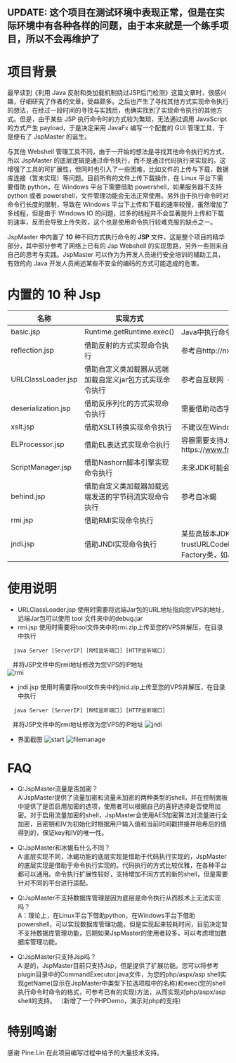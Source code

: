 ## UPDATE: 这个项目在测试环境中表现正常，但是在实际环境中有各种各样的问题，由于本来就是一个练手项目，所以不会再维护了

# 项目背景
  最早读到《利用 Java 反射和类加载机制绕过JSP后门检测》这篇文章时，很感兴趣，仔细研究了作者的文章，受益颇多。之后也产生了寻找其他方式实现命令执行的想法，在经过一段时间的寻找与实践后，也确实找到了实现命令执行的其他方式。但是，由于某些 JSP 执行命令时的方式较为繁琐，无法通过调用 JavaScript 的方式产生 payload，于是决定采用 JavaFx 编写一个配套的 GUI 管理工具，于是便有了 JspMaster 的诞生。  
  
  与其他 Webshell 管理工具不同，由于一开始的想法是寻找其他命令执行的方式，所以 JspMaster 的底层逻辑是通过命令执行，而不是通过代码执行来实现的。这增强了工具的可扩展性，但同时也引入了一些困难，比如文件的上传与下载，数据库连接（暂未实现）等问题。目前所有的文件上传下载操作，在 Linux 平台下需要借助 python，在 Windows 平台下需要借助 powershell，如果服务器不支持 python 或者 powershell，文件管理功能会无法正常使用。另外由于执行命令时对命令行长度的限制，导致在 Windows 平台下上传和下载的速率较慢，虽然增加了多线程，但是由于 Windows IO 的问题，过多的线程并不会显著提升上传和下载的速率，反而会导致上传失败，这个也是使用命令执行较难克服的缺点之一。    
  
 JspMaster 中内置了 **10** 种不同方式执行命令的 **JSP** 文件，这是整个项目的精华部分，其中部分参考了网络上已有的 Jsp Webshell 的实现思路，另外一些则来自自己的思考与实践。JspMaster 可以作为为开发人员进行安全培训的辅助工具，有效的向 Java 开发人员阐述某些不安全的编码的方式可能造成的危害。
  
# 内置的 10 种 Jsp
|名称|实现方式|备注|
|-------------|-------------------------|----------------------|
|basic.jsp|Runtime.getRuntime.exec()|Java中执行命令最基本的方式|
|reflection.jsp|借助反射的方式实现命令执行|参考自http://nxw.so/3x4Ie|
|URLClassLoader.jsp|借助自定义类加载器从远端加载自定义jar包方式实现命令执行|参考自互联网（出处不可考）|
|deserialization.jsp|借助反序列化的方式实现命令执行|需要借助动态字节码技术|
|xslt.jsp|借助XSLT转换实现命令执行|不建议在Windows平台中使用此种方式|
|ELProcessor.jsp|借助EL表达式实现命令执行|容器需要支持J2EE 7标准（如Tomcat 8），参考https://www.freebuf.com/column/207439.html|
|ScriptManager.jsp|借助Nashorn脚本引擎实现命令执行|未来JDK可能会移除对Nashorn脚本引擎的支持|
|behind.jsp|借助自定义类加载器加载远端发送的字节码流实现命令执行|参考自冰蝎|
|rmi.jsp|借助RMI实现命令执行||
|jndi.jsp|借助JNDI实现命令执行|某些高版本JDK即使设置了trustURLCodebase，trustURLCodebase选项，也不会远程加载Factory类，如JDK 11.0.5-ea|

# 使用说明
+ URLClassLoader.jsp
  使用时需要将远端Jar包的URL地址指向您VPS的地址，远端Jar包可以使用 tool 文件夹中的debug.jar
+ rmi.jsp
  使用时需要将tool文件夹中的rmi.zip上传至您的VPS并解压，在目录中执行    
```
  java Server [ServerIP] [RMI监听端口] [HTTP监听端口]      
```
&nbsp;&nbsp;&nbsp;并将JSP文件中的rmi地址修改为您VPS的IP地址  
![rmi](https://raw.githubusercontent.com/feihong-cs/JspMaster/master/imgForReadme/rmi.png)
 + jndi.jsp
  使用时需要将tool文件夹中的jnid.zip上传至您的VPS并解压，在目录中执行   
```
  java Server [ServerIP] [RMI监听端口] [HTTP监听端口]      
```
&nbsp;&nbsp;&nbsp;并将JSP文件中的rmi地址修改为您VPS的IP地址
![jndi](https://raw.githubusercontent.com/feihong-cs/JspMaster/master/imgForReadme/jndi.png)
 + 界面截图
 ![start](https://raw.githubusercontent.com/feihong-cs/JspMaster/master/imgForReadme/start.png)
 ![filemanage](https://raw.githubusercontent.com/feihong-cs/JspMaster/master/imgForReadme/filemanage.png)

# FAQ
+ Q:JspMaster流量是否加密？  
  A:JspMaster提供了流量加密和流量未加密的两种类型的shell，并在控制面板中提供了是否启用加密的选项，使用者可以根据自己的喜好选择是否使用加密。对于启用流量加密的shell，JspMaster会使用AES加密算法对流量进行全加密，且密钥和IV为初始化时根据用户输入值和当前时间戳拼接并哈希后的值得到的，保证key和IV的唯一性。

+ Q:JspMaster和冰蝎有什么不同？  
  A:底层实现不同，冰蝎功能的底层实现是借助于代码执行实现的，JspMaster的底层实现是借助于命令执行实现的。代码执行的方式比较优雅，在各种平台都可以通用。命令执行扩展性较好，支持增加不同方式的新的shell，但是需要针对不同的平台进行适配。

+ Q:JspMaster不支持数据库管理是因为底层是命令执行从而技术上无法实现吗？  
  A：理论上，在Linux平台下借助python，在Windows平台下借助powershell，可以实现数据库管理功能，但是实现起来较耗时间，目前决定暂不支持数据库管理功能，后期如果JspMaster的使用者较多，可以考虑增加数据库管理功能。

+ Q:JspMaster只支持Jsp吗？  
  A:是的，JspMaster目前只支持Jsp，但是提供了扩展功能。您可以将参考plugin目录中的CommandExecutor.java文件，为您的php/aspx/asp shell实现getName(显示在JspMaster中类型下拉选项框中的名称)和exec(您的shell执行命令时命令的格式，可参考已有的实现)方法，从而实现对php/aspx/asp shell的支持。  （新增了一个PHPDemo，演示对php的支持）
  
# 特别鸣谢
感谢 Pine.Lin 在此项目编写过程中给予的大量技术支持。
